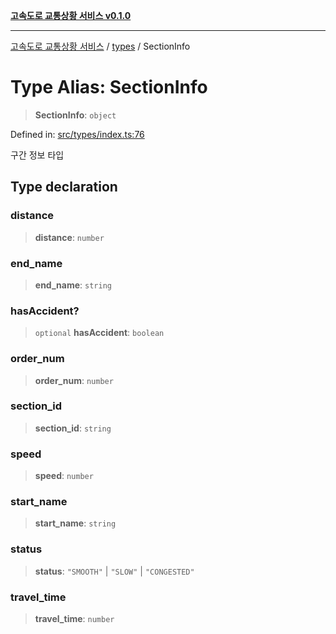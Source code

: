 [**고속도로 교통상황 서비스 v0.1.0**](../../README.md)

***

[고속도로 교통상황 서비스](../../modules.md) / [types](../README.md) / SectionInfo

# Type Alias: SectionInfo

> **SectionInfo**: `object`

Defined in: [src/types/index.ts:76](https://github.com/ksheyon123/road-status-preview/blob/d56258a23fae54155a9cd30000ae39fff6269a67/src/types/index.ts#L76)

구간 정보 타입

## Type declaration

### distance

> **distance**: `number`

### end\_name

> **end\_name**: `string`

### hasAccident?

> `optional` **hasAccident**: `boolean`

### order\_num

> **order\_num**: `number`

### section\_id

> **section\_id**: `string`

### speed

> **speed**: `number`

### start\_name

> **start\_name**: `string`

### status

> **status**: `"SMOOTH"` \| `"SLOW"` \| `"CONGESTED"`

### travel\_time

> **travel\_time**: `number`
